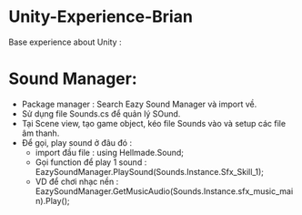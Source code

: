 # Unity-Experience-Brian
Base experience about Unity : 

# Sound Manager: 
- Package manager : Search Eazy Sound Manager và import về.
- Sử dụng file Sounds.cs để quản lý SOund. 
- Tại Scene view, tạo game object, kéo file Sounds vào và setup các file âm thanh. 
- Để gọi, play sound ở đâu đó : 
    + import đầu file : using Hellmade.Sound;
    + Gọi function để play 1 sound :  EazySoundManager.PlaySound(Sounds.Instance.Sfx_Skill_1);
    + VD để chơi nhạc nền : EazySoundManager.GetMusicAudio(Sounds.Instance.sfx_music_main).Play();